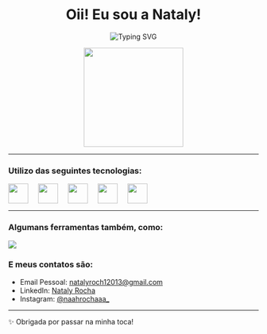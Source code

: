 <h1 align="center">Oii! Eu sou a Nataly! </h1>

<p align="center">
  <img src="https://readme-typing-svg.herokuapp.com?font=Fira+Code&size=22&pause=1000&color=FF6FFF&center=true&vCenter=true&width=435&lines=Bem-vindo+à+minha+toca!" alt="Typing SVG" />
</p>

<p align="center">
  <img src="https://i.pinimg.com/736x/ba/f9/16/baf9167cafba9903be117e19925036b4.jpg" width="200" />
</p>

---

### Utilizo das seguintes tecnologias:

<div style="display: flex; gap: 10px;">
  <img src="https://cdn.jsdelivr.net/gh/devicons/devicon/icons/csharp/csharp-original.svg" width="40" />
  </p>
  <img src="https://cdn.jsdelivr.net/gh/devicons/devicon/icons/typescript/typescript-original.svg" width="40" />
  </p>
  <img src="https://cdn.jsdelivr.net/gh/devicons/devicon/icons/javascript/javascript-original.svg" width="40" />
  </p>
  <img src="https://cdn.jsdelivr.net/gh/devicons/devicon/icons/java/java-original.svg" width="40" />
  </p>
  <img src="https://cdn.jsdelivr.net/gh/devicons/devicon/icons/python/python-original.svg" width="40" />
</div>

---

### Algumans ferramentas também, como:
  <img src="https://img.shields.io/badge/Cypress-17202C?style=for-the-badge&logo=cypress&logoColor=white" />

### E meus contatos são:

- Email Pessoal: [natalyroch12013@gmail.com](mailto:natalyroch12013@gmail.com)  
- LinkedIn: [Nataly Rocha](https://www.linkedin.com/in/nataly-rocha-11a3aa186/)  
- Instagram: [@naahrochaaa_](https://www.instagram.com/naahrochaaa_/)

---

✨ Obrigada por passar na minha toca!
